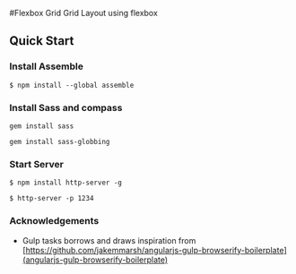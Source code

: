 #Flexbox Grid
Grid Layout using flexbox


## Quick Start

### Install Assemble
```
$ npm install --global assemble

```

### Install Sass and compass
```
gem install sass

gem install sass-globbing

```

### Start Server
```
$ npm install http-server -g

$ http-server -p 1234

```


### Acknowledgements

- Gulp tasks borrows and draws inspiration from [https://github.com/jakemmarsh/angularjs-gulp-browserify-boilerplate](angularjs-gulp-browserify-boilerplate)

